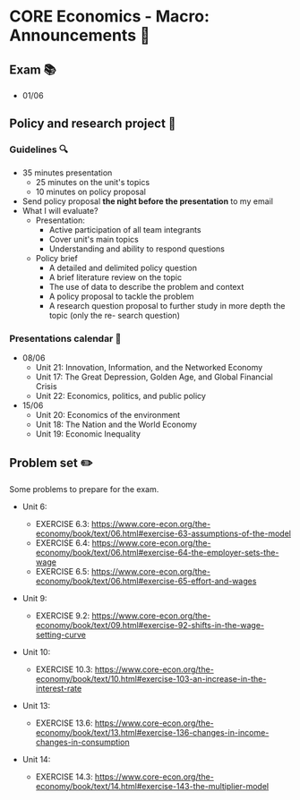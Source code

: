 # CORE Economics - Macro: Announcements :loudspeaker:

## **Exam** :books:

- 01/06 

## **Policy and research project** :page_facing_up: 

### Guidelines :mag:
  - 35 minutes presentation
    - 25 minutes on the unit's topics
    - 10 minutes on policy proposal 
  - Send policy proposal **the night before the presentation** to my email
  - What I will evaluate?
    - Presentation:   
      - Active participation of all team integrants
      - Cover unit's main topics
      - Understanding and ability to respond questions
    - Policy brief
      - A detailed and delimited policy question
      - A brief literature review on the topic
      - The use of data to describe the problem and context
      - A policy proposal to tackle the problem
      - A research question proposal to further study in more depth the topic (only the re-
search question)
  
### Presentations calendar :date:
  - 08/06
    - Unit 21: Innovation, Information, and the Networked Economy
    - Unit 17: The Great Depression, Golden Age, and Global Financial Crisis
    - Unit 22: Economics, politics, and public policy  
  - 15/06
    - Unit 20: Economics of the environment
    - Unit 18: The Nation and the World Economy
    - Unit 19: Economic Inequality  

## **Problem set** :pencil2:

Some problems to prepare for the exam. 

- Unit 6: 
  - EXERCISE 6.3: https://www.core-econ.org/the-economy/book/text/06.html#exercise-63-assumptions-of-the-model
  - EXERCISE 6.4: https://www.core-econ.org/the-economy/book/text/06.html#exercise-64-the-employer-sets-the-wage
  - EXERCISE 6.5: https://www.core-econ.org/the-economy/book/text/06.html#exercise-65-effort-and-wages
   
- Unit 9: 
  - EXERCISE 9.2: https://www.core-econ.org/the-economy/book/text/09.html#exercise-92-shifts-in-the-wage-setting-curve  

- Unit 10:
  - EXERCISE 10.3: https://www.core-econ.org/the-economy/book/text/10.html#exercise-103-an-increase-in-the-interest-rate
  
- Unit 13:
  - EXERCISE 13.6: https://www.core-econ.org/the-economy/book/text/13.html#exercise-136-changes-in-income-changes-in-consumption
   
- Unit 14: 
  - EXERCISE 14.3: https://www.core-econ.org/the-economy/book/text/14.html#exercise-143-the-multiplier-model  


 
 
 
